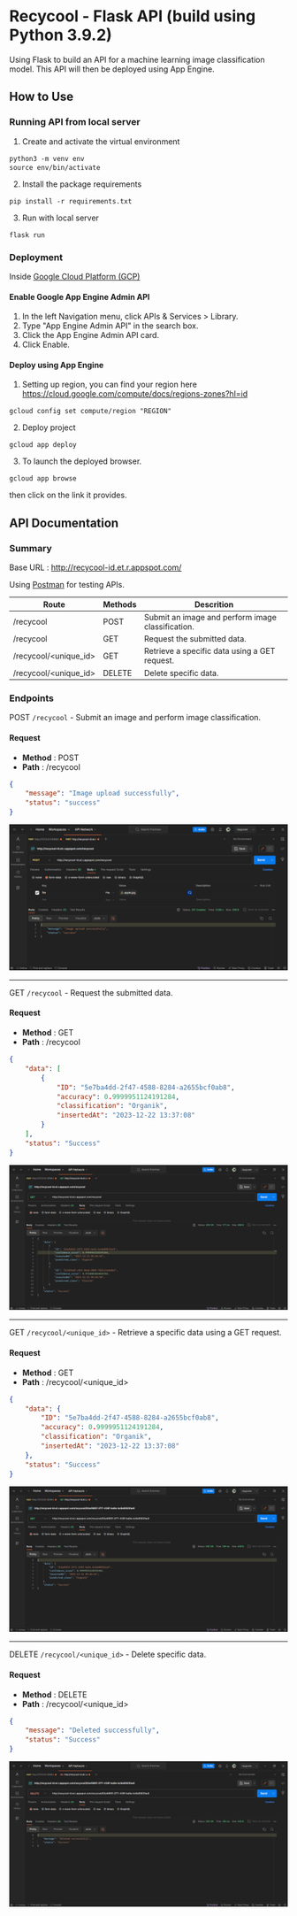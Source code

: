 # Recycool - Flask API (build using Python 3.9.2)
Using Flask to build an API for a machine learning image classification model. This API will then be deployed using App Engine.

## How to Use

### Running API from local server

 1. Create and activate the virtual environment
  ```
 python3 -m venv env
 source env/bin/activate
 ```
 2. Install the package requirements
 ```
 pip install -r requirements.txt
 ```
 3. Run with local server
 ```
 flask run
 ```
### Deployment

Inside [Google Cloud Platform (GCP)](https://console.cloud.google.com/welcome)

#### Enable Google App Engine Admin API

 1. In the left Navigation menu, click APIs & Services > Library.
 2. Type "App Engine Admin API" in the search box.
 3. Click the App Engine Admin API card.
 4. Click Enable.

#### Deploy using App Engine

 1. Setting up region, you can find your region here https://cloud.google.com/compute/docs/regions-zones?hl=id
```
gcloud config set compute/region "REGION"
```
 2. Deploy project
```
gcloud app deploy
```
 3. To launch the deployed browser.
```
gcloud app browse
```
then click on the link it provides.

## API Documentation

### Summary
Base URL : http://recycool-id.et.r.appspot.com/ 

Using [Postman](https://www.postman.com/) for testing APIs.

| Route | Methods | Descrition |
| --------------- | --------------- | --------------- |
| /recycool    | POST    | Submit an image and perform image classification.    |
| /recycool    | GET    | Request the submitted data.    |
| /recycool/<unique_id>    | GET    | Retrieve a specific data using a GET request.    |
| /recycool/<unique_id>    | DELETE    | Delete specific data.    |

###  Endpoints 

POST `/recycool` - Submit an image and perform image classification.

#### Request 
- **Method** : POST
- **Path** : /recycool

```json
{
    "message": "Image upload successfully",
    "status": "success"
}
```
![POST](./img_documentation/post.png)

---

GET `/recycool` - Request the submitted data.

#### Request 
- **Method** : GET
- **Path** : /recycool

```json
{
    "data": [
        {
            "ID": "5e7ba4dd-2f47-4588-8284-a2655bcf0ab8",
            "accuracy": 0.9999951124191284,
            "classification": "Organik",
            "insertedAt": "2023-12-22 13:37:08"
        }
    ],
    "status": "Success"
}
```

![GET](./img_documentation/get.png)

---

GET `/recycool/<unique_id>` - Retrieve a specific data using a GET request.

#### Request 
- **Method** : GET
- **Path** : /recycool/<unique_id>

```json
{
    "data": {
        "ID": "5e7ba4dd-2f47-4588-8284-a2655bcf0ab8",
        "accuracy": 0.9999951124191284,
        "classification": "Organik",
        "insertedAt": "2023-12-22 13:37:08"
    },
    "status": "Success"
}
```

![GET ID](./img_documentation/get_byid.png)

---

DELETE `/recycool/<unique_id>` - Delete specific data.

#### Request 
- **Method** : DELETE
- **Path** : /recycool/<unique_id>

```json
{
    "message": "Deleted successfully",
    "status": "Success"
}
```

![DELETE](./img_documentation/delete_byid.png)
